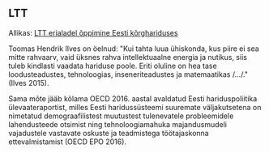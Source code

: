 ## LTT

<div style="--base: 8px; font-weight: normal;">

Allikas: [LTT erialadel õppimine Eesti kõrghariduses](https://www.hm.ee/sites/default/files/uuringud/ltt_erialad.pdf)

Toomas Hendrik Ilves on öelnud: "Kui tahta luua ühiskonda, kus piire ei sea mitte rahvaarv, vaid üksnes rahva intellektuaalne energia ja nutikus, siis tuleb kindlasti vaadata hariduse poole. Eriti oluline on hea tase loodusteadustes, tehnoloogias, inseneriteadustes ja matemaatikas /…/." (Ilves 2015).

Sama mõte jääb kõlama OECD 2016. aastal avaldatud Eesti hariduspoliitika ülevaateraportist, milles Eesti haridussüsteemi suuremate väljakutsetena on nimetatud demograafilistest muutustest tulenevatele probleemidele lahendusteede otsimist ning tehnoloogiamahuka majandusmudeli vajadustele vastavate oskuste ja teadmistega töötajaskonna
ettevalmistamist (OECD EPO 2016).

</div>